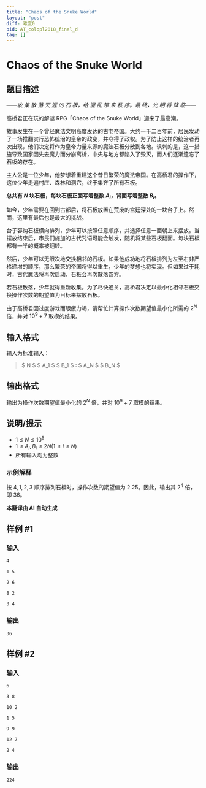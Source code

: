 ```yaml
---
title: "Chaos of the Snuke World"
layout: "post"
diff: 难度0
pid: AT_colopl2018_final_d
tag: []
---
```


# Chaos of the Snuke World

## 题目描述

*——收 集 散 落 天 涯 的 石 板，给 混 乱 带 来 秩 序。最 终，光 明 将 降 临——*

高桥君正在玩的解谜 RPG「Chaos of the Snuke World」迎来了最高潮。

故事发生在一个曾经魔法文明高度发达的古老帝国。大约一千二百年前，居民发动了一场推翻实行恐怖统治的皇帝的政变，并夺得了政权。为了防止这样的统治者再次出现，他们决定将作为皇帝力量来源的魔法石板分散到各地。讽刺的是，这一措施导致国家因失去魔力而分崩离析，中央与地方都陷入了毁灭，而人们逐渐遗忘了石板的存在。

主人公是一位少年，他梦想着重建这个昔日繁荣的魔法帝国。在高桥君的操作下，这位少年走遍村庄、森林和洞穴，终于集齐了所有石板。

**总共有 $N$ 块石板，每块石板正面写着整数 $A_i$，背面写着整数 $B_i$。**

如今，少年需要在回到古都后，将石板放置在荒废的宫廷深处的一块台子上。然而，这里有最后也是最大的挑战。

台子容纳石板横向排列，少年可以按照任意顺序，并选择任意一面朝上来摆放。当摆放结束后，市民们施加的古代咒语可能会触发，随机将某些石板翻面。每块石板都有一半的概率被翻转。

然后，少年可以无限次地交换相邻的石板。如果他成功地将石板排列为左至右非严格递增的顺序，那么繁荣的帝国将得以重生，少年的梦想也将实现。但如果过于耗时，古代魔法将再次启动，石板会再次散落四方。

若石板散落，少年就得重新收集。为了尽快通关，高桥君决定以最小化相邻石板交换操作次数的期望值为目标来摆放石板。

由于高桥君因过度游戏而眼疲力竭，请帮忙计算操作次数期望值最小化所需的 $2^N$ 倍，并对 $10^9+7$ 取模的结果。

## 输入格式

输入为标准输入：

> $ N $ $ A_1 $ $ B_1 $ : $ A_N $ $ B_N $

## 输出格式

输出为操作次数期望值最小化的 $2^N$ 倍，并对 $10^9+7$ 取模的结果。

## 说明/提示

- $1 \leq N \leq 10^5$
- $1 \leq A_i, B_i \leq 2N (1 \leq i \leq N)$
- 所有输入均为整数

### 示例解释

按 $4,1,2,3$ 顺序排列石板时，操作次数的期望值为 $2.25$。因此，输出其 $2^4$ 倍，即 $36$。

 **本翻译由 AI 自动生成**

## 样例 #1

### 输入

```
4
1 5
2 6
8 2
3 4
```

### 输出

```
36
```

## 样例 #2

### 输入

```
6
3 8
10 2
1 5
9 9
12 7
2 4
```

### 输出

```
224
```

